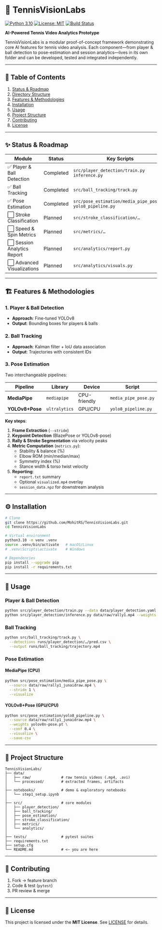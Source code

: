 # 🎾 TennisVisionLabs

[![Python 3.10](https://img.shields.io/badge/python-3.10-blue.svg)](https://www.python.org/) [![License: MIT](https://img.shields.io/badge/license-MIT-yellow.svg)](LICENSE) [![Build Status](https://img.shields.io/badge/build-passing-brightgreen.svg)](#)

**AI-Powered Tennis Video Analytics Prototype**

TennisVisionLabs is a modular proof-of-concept framework demonstrating core AI features for tennis video analysis. Each component—from player & ball detection to pose-estimation and session analytics—lives in its own folder and can be developed, tested and integrated independently.

---

## 🚀 Table of Contents

1. [Status & Roadmap](#-status--roadmap)  
2. [Directory Structure](#-directory-structure)  
3. [Features & Methodologies](#-features--methodologies)  
4. [Installation](#-installation)  
5. [Usage](#-usage)  
6. [Project Structure](#-project-structure)  
7. [Contributing](#-contributing)  
8. [License](#-license)  

---

## ✨ Status & Roadmap

| Module                         | Status      | Key Scripts                                |
|--------------------------------|-------------|--------------------------------------------|
| ✅ Player & Ball Detection       | Completed   | `src/player_detection/train.py`  `inference.py` |
| ✅ Ball Tracking                  | Completed   | `src/ball_tracking/track.py`               |
| ✅ Pose Estimation                | Completed   | `src/pose_estimation/media_pipe_pose.py`  `yolo8_pipeline.py` |
| ⬜ Stroke Classification          | Planned     | `src/stroke_classification/…`              |
| ⬜ Speed & Spin Metrics           | Planned     | `src/metrics/…`                            |
| ⬜ Session Analytics Report       | Planned     | `src/analytics/report.py`                  |
| ⬜ Advanced Visualizations        | Planned     | `src/analytics/visuals.py`                 |

---

## 🏗 Features & Methodologies

### 1. Player & Ball Detection  
- **Approach**: Fine-tuned YOLOv8  
- **Output**: Bounding boxes for players & balls  

### 2. Ball Tracking  
- **Approach**: Kalman filter + IoU data association  
- **Output**: Trajectories with consistent IDs  

### 3. Pose Estimation  
Two interchangeable pipelines:

| Pipeline            | Library      | Device       | Script                         |
|---------------------|--------------|--------------|--------------------------------|
| **MediaPipe**       | `mediapipe`  | CPU-friendly | `media_pipe_pose.py`           |
| **YOLOv8+Pose**     | `ultralytics`| GPU/CPU      | `yolo8_pipeline.py`            |

**Key steps**:
1. **Frame Extraction** (`--stride`)  
2. **Keypoint Detection** (BlazePose or YOLOv8-pose)  
3. **Rally & Stroke Segmentation** via velocity peaks  
4. **Metric Computation** (`metrics.py`):  
   - Stability & balance (%)  
   - Elbow ROM (min/median/max)  
   - Symmetry index (%)  
   - Stance width & torso twist velocity  
5. **Reporting**:  
   - `report.txt` summary  
   - Optional `visualized.mp4` overlay  
   - `session_data.npz` for downstream analysis  

---

## ⚙️ Installation

```bash
# Clone  
git clone https://github.com/MohitRS/TennisVisionLabs.git
cd TennisVisionLabs

# Virtual environment  
python3.10 -m venv .venv
source .venv/bin/activate   # macOS/Linux
# .venv\Scripts\activate    # Windows

# Dependencies  
pip install --upgrade pip
pip install -r requirements.txt
````

---

## 🏃 Usage

### Player & Ball Detection

```bash
python src/player_detection/train.py --data data/player_detection.yaml
python src/player_detection/inference.py data/raw/rally1.mp4 --weights yolov8n.pt
```

### Ball Tracking

```bash
python src/ball_tracking/track.py \
  --detections runs/player_detection/…/pred.csv \
  --output runs/ball_tracking/trajectory.mp4
```

### Pose Estimation

#### MediaPipe (CPU)

```bash
python src/pose_estimation/media_pipe_pose.py \
  --source data/raw/rally1_junaidraw.mp4 \
  --stride 1 \
  --visualize
```

#### YOLOv8+Pose (GPU/CPU)

```bash
python src/pose_estimation/yolo8_pipeline.py \
  --source data/raw/rally1_junaidraw.mp4 \
  --weights yolov8n-pose.pt \
  --conf 0.4 \
  --visualize \
  --save-csv
```

---

## 📁 Project Structure

```plaintext
TennisVisionLabs/
├── data/
│   ├── raw/              # raw tennis videos (.mp4, .avi)
│   └── processed/        # extracted frames, artifacts
│
├── notebooks/            # demo & exploratory notebooks
│   └── step1_setup.ipynb
│
├── src/                  # core modules
│   ├── player_detection/
│   ├── ball_tracking/
│   ├── pose_estimation/
│   ├── stroke_classification/
│   ├── metrics/
│   └── analytics/
│
├── tests/                # pytest suites
├── requirements.txt
├── setup.cfg
└── README.md             # <— you are here
```

---

## 🤝 Contributing

1. Fork → feature branch
2. Code & test (`pytest`)
3. PR review & merge

---

## 📜 License

This project is licensed under the **MIT License**. See [LICENSE](LICENSE) for details.

